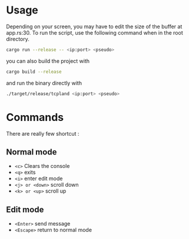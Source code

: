 # Usage

Depending on your screen, you may have to edit the size of the buffer at app.rs:30.
To run the script, use the following command when in the root directory.

```bash
cargo run --release -- <ip:port> <pseudo>
```

you can also build the project with

```bash
cargo build --release
```

and run the binary directly with

```bash
./target/release/tcpland <ip:port> <pseudo>
```

# Commands

There are really few shortcut :

## Normal mode
- `<c>` Clears the console
- `<q>` exits
- `<i>` enter edit mode
- `<j> or <down>` scroll down
- `<k> or <up>` scroll up
## Edit mode
- `<Enter>` send message
- `<Escape>` return to normal mode
